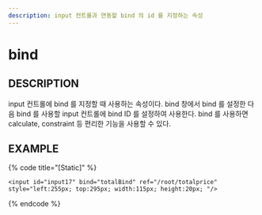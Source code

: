 ```yaml
---
description: input 컨트롤과 연동할 bind 의 id 를 지정하는 속성
---
```


# bind

## DESCRIPTION

input 컨트롤에 bind 를 지정할 때 사용하는 속성이다. bind 창에서 bind 를 설정한 다음 bind 를 사용할 input 컨트롤에 bind ID 를 설정하여 사용한다. bind 를 사용하면 calculate, constraint 등 편리한 기능을 사용할 수 있다.

## EXAMPLE

{% code title="\[Static\]" %}
```markup
<input id="input17" bind="totalBind" ref="/root/totalprice" style="left:255px; top:295px; width:115px; height:20px; "/>
```
{% endcode %}

